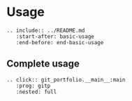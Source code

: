 # Usage

```{eval-rst}
.. include:: ../README.md
   :start-after: basic-usage
   :end-before: end-basic-usage

```

## Complete usage

```{eval-rst}
.. click:: git_portfolio.__main__:main
   :prog: gitp
   :nested: full
```
